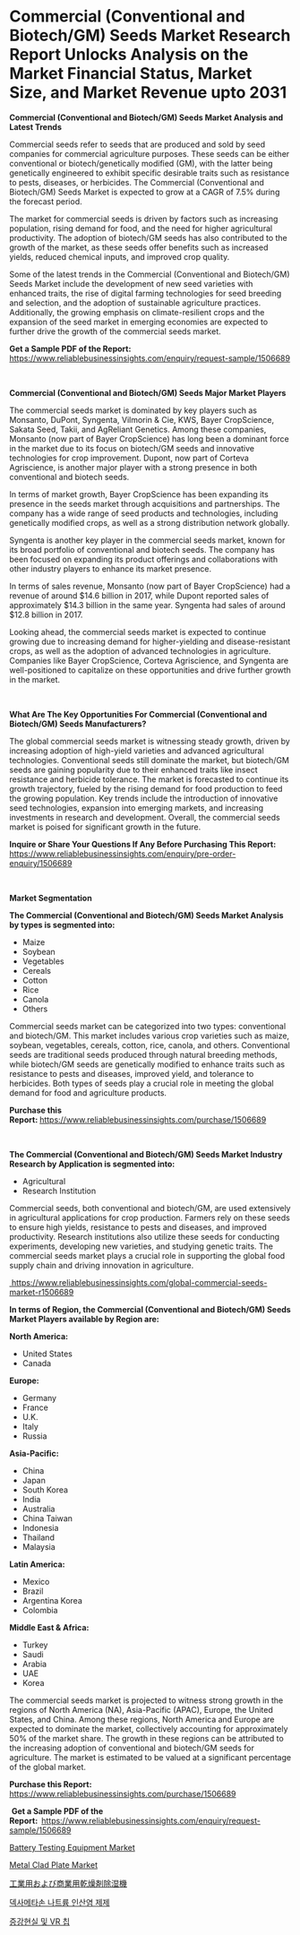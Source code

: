 <p><h1>Commercial (Conventional and Biotech/GM) Seeds Market Research Report Unlocks Analysis on the Market Financial Status, Market Size, and Market Revenue upto 2031</h1></p><p><strong>Commercial (Conventional and Biotech/GM) Seeds Market Analysis and Latest Trends</strong></p>
<p><p>Commercial seeds refer to seeds that are produced and sold by seed companies for commercial agriculture purposes. These seeds can be either conventional or biotech/genetically modified (GM), with the latter being genetically engineered to exhibit specific desirable traits such as resistance to pests, diseases, or herbicides. The Commercial (Conventional and Biotech/GM) Seeds Market is expected to grow at a CAGR of 7.5% during the forecast period.</p><p>The market for commercial seeds is driven by factors such as increasing population, rising demand for food, and the need for higher agricultural productivity. The adoption of biotech/GM seeds has also contributed to the growth of the market, as these seeds offer benefits such as increased yields, reduced chemical inputs, and improved crop quality.</p><p>Some of the latest trends in the Commercial (Conventional and Biotech/GM) Seeds Market include the development of new seed varieties with enhanced traits, the rise of digital farming technologies for seed breeding and selection, and the adoption of sustainable agriculture practices. Additionally, the growing emphasis on climate-resilient crops and the expansion of the seed market in emerging economies are expected to further drive the growth of the commercial seeds market.</p></p>
<p><strong>Get a Sample PDF of the Report:&nbsp;</strong> <a href="https://www.reliablebusinessinsights.com/enquiry/request-sample/1506689">https://www.reliablebusinessinsights.com/enquiry/request-sample/1506689</a></p>
<p>&nbsp;</p>
<p><strong>Commercial (Conventional and Biotech/GM) Seeds Major Market Players</strong></p>
<p><p>The commercial seeds market is dominated by key players such as Monsanto, DuPont, Syngenta, Vilmorin & Cie, KWS, Bayer CropScience, Sakata Seed, Takii, and AgReliant Genetics. Among these companies, Monsanto (now part of Bayer CropScience) has long been a dominant force in the market due to its focus on biotech/GM seeds and innovative technologies for crop improvement. Dupont, now part of Corteva Agriscience, is another major player with a strong presence in both conventional and biotech seeds.</p><p>In terms of market growth, Bayer CropScience has been expanding its presence in the seeds market through acquisitions and partnerships. The company has a wide range of seed products and technologies, including genetically modified crops, as well as a strong distribution network globally.</p><p>Syngenta is another key player in the commercial seeds market, known for its broad portfolio of conventional and biotech seeds. The company has been focused on expanding its product offerings and collaborations with other industry players to enhance its market presence.</p><p>In terms of sales revenue, Monsanto (now part of Bayer CropScience) had a revenue of around $14.6 billion in 2017, while Dupont reported sales of approximately $14.3 billion in the same year. Syngenta had sales of around $12.8 billion in 2017.</p><p>Looking ahead, the commercial seeds market is expected to continue growing due to increasing demand for higher-yielding and disease-resistant crops, as well as the adoption of advanced technologies in agriculture. Companies like Bayer CropScience, Corteva Agriscience, and Syngenta are well-positioned to capitalize on these opportunities and drive further growth in the market.</p></p>
<p>&nbsp;</p>
<p><strong>What Are The Key Opportunities For Commercial (Conventional and Biotech/GM) Seeds Manufacturers?</strong></p>
<p><p>The global commercial seeds market is witnessing steady growth, driven by increasing adoption of high-yield varieties and advanced agricultural technologies. Conventional seeds still dominate the market, but biotech/GM seeds are gaining popularity due to their enhanced traits like insect resistance and herbicide tolerance. The market is forecasted to continue its growth trajectory, fueled by the rising demand for food production to feed the growing population. Key trends include the introduction of innovative seed technologies, expansion into emerging markets, and increasing investments in research and development. Overall, the commercial seeds market is poised for significant growth in the future.</p></p>
<p><strong>Inquire or Share Your Questions If Any Before Purchasing This Report:</strong> <a href="https://www.reliablebusinessinsights.com/enquiry/pre-order-enquiry/1506689">https://www.reliablebusinessinsights.com/enquiry/pre-order-enquiry/1506689</a></p>
<p>&nbsp;</p>
<p><strong>Market Segmentation</strong></p>
<p><strong>The Commercial (Conventional and Biotech/GM) Seeds Market Analysis by types is segmented into:</strong></p>
<p><ul><li>Maize</li><li>Soybean</li><li>Vegetables</li><li>Cereals</li><li>Cotton</li><li>Rice</li><li>Canola</li><li>Others</li></ul></p>
<p><p>Commercial seeds market can be categorized into two types: conventional and biotech/GM. This market includes various crop varieties such as maize, soybean, vegetables, cereals, cotton, rice, canola, and others. Conventional seeds are traditional seeds produced through natural breeding methods, while biotech/GM seeds are genetically modified to enhance traits such as resistance to pests and diseases, improved yield, and tolerance to herbicides. Both types of seeds play a crucial role in meeting the global demand for food and agriculture products.</p></p>
<p><strong>Purchase this Report:&nbsp;</strong><a href="https://www.reliablebusinessinsights.com/purchase/1506689">https://www.reliablebusinessinsights.com/purchase/1506689</a></p>
<p>&nbsp;</p>
<p><strong>The Commercial (Conventional and Biotech/GM) Seeds Market Industry Research by Application is segmented into:</strong></p>
<p><ul><li>Agricultural</li><li>Research Institution</li></ul></p>
<p><p>Commercial seeds, both conventional and biotech/GM, are used extensively in agricultural applications for crop production. Farmers rely on these seeds to ensure high yields, resistance to pests and diseases, and improved productivity. Research institutions also utilize these seeds for conducting experiments, developing new varieties, and studying genetic traits. The commercial seeds market plays a crucial role in supporting the global food supply chain and driving innovation in agriculture.</p></p>
<p><a href="https://www.reliablebusinessinsights.com/global-commercial-seeds-market-r1506689">&nbsp;https://www.reliablebusinessinsights.com/global-commercial-seeds-market-r1506689</a></p>
<p><strong>In terms of Region, the Commercial (Conventional and Biotech/GM) Seeds Market Players available by Region are:</strong></p>
<p>
    <p> <strong> North America: </strong>
        <ul>
            <li>United States</li>
            <li>Canada</li>
        </ul>
        </p> 
    <p> <strong> Europe: </strong>
        <ul>
            <li>Germany</li>
            <li>France</li>
            <li>U.K.</li>
            <li>Italy</li>
            <li>Russia</li>
        </ul>
        </p> 
    <p> <strong> Asia-Pacific: </strong>
        <ul>
            <li>China</li>
            <li>Japan</li>
            <li>South Korea</li>
            <li>India</li>
            <li>Australia</li>
            <li>China Taiwan</li>
            <li>Indonesia</li>
            <li>Thailand</li>
            <li>Malaysia</li>
        </ul>
        </p> 
    <p> <strong> Latin America: </strong>
        <ul>
            <li>Mexico</li>
            <li>Brazil</li>
            <li>Argentina Korea</li>
            <li>Colombia</li>
        </ul>
        </p> 
    <p> <strong> Middle East & Africa: </strong>
        <ul>
            <li>Turkey</li>
            <li>Saudi</li>
            <li>Arabia</li>
            <li>UAE</li>
            <li>Korea</li>
        </ul>
    </p>
    </p>
<p><p>The commercial seeds market is projected to witness strong growth in the regions of North America (NA), Asia-Pacific (APAC), Europe, the United States, and China. Among these regions, North America and Europe are expected to dominate the market, collectively accounting for approximately 50% of the market share. The growth in these regions can be attributed to the increasing adoption of conventional and biotech/GM seeds for agriculture. The market is estimated to be valued at a significant percentage of the global market.</p></p>
<p><strong>Purchase this Report: </strong><a href="https://www.reliablebusinessinsights.com/purchase/1506689">https://www.reliablebusinessinsights.com/purchase/1506689</a></p>
<p>&nbsp;<strong>Get a Sample PDF of the Report:&nbsp;&nbsp;</strong><a href="https://www.reliablebusinessinsights.com/enquiry/request-sample/1506689">https://www.reliablebusinessinsights.com/enquiry/request-sample/1506689</a></p>
<p><strong></strong></p>
<p><p><a href="https://issuu.com/reportprime-2/docs/battery-testing-equipment-market-size-2030.pptx">Battery Testing Equipment Market</a></p><p><a href="https://github.com/RyleeBauch2023/Market-Research-Report-List-1/blob/main/metal-clad-plate-market.md">Metal Clad Plate Market</a></p><p><a href="https://github.com/zekaoe592392/Market-Research-Report-List-2/blob/main/834813092981.md">工業用および商業用乾燥剤除湿機</a></p><p><a href="https://github.com/Nicolasrown5/Market-Research-Report-List-1/blob/main/131591885368.md">덱사메타손 나트륨 인산염 제제</a></p><p><a href="https://medium.com/@kennayundt/ar-%EB%B0%8F-vr-%EC%B9%A9-%EC%8B%9C%EC%9E%A5-%EB%A6%AC%EC%84%9C%EC%B9%98-%EB%B3%B4%EA%B3%A0%EC%84%9C-2024%EB%85%84%EB%B6%80%ED%84%B0-2031%EB%85%84%EA%B9%8C%EC%A7%80%EC%9D%98-%EC%97%AD%EC%82%AC-%EB%B0%8F-%EC%98%88%EC%B8%A1-142290595711">증강현실 및 VR 칩</a></p></p>